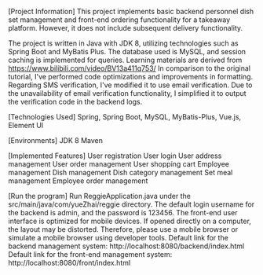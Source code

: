 [Project Information]
This project implements basic backend personnel dish set management and front-end ordering functionality for a takeaway platform. However, it does not include subsequent delivery functionality.

The project is written in Java with JDK 8, utilizing technologies such as Spring Boot and MyBatis Plus. The database used is MySQL, and session caching is implemented for queries. Learning materials are derived from https://www.bilibili.com/video/BV13a411q753/
In comparison to the original tutorial, I've performed code optimizations and improvements in formatting. Regarding SMS verification, I've modified it to use email verification. Due to the unavailability of email verification functionality, I simplified it to output the verification code in the backend logs.

[Technologies Used]
Spring, Spring Boot, MySQL, MyBatis-Plus, Vue.js, Element UI

[Environments]
JDK 8
Maven

[Implemented Features]
 User registration
 User login
 User address management
 User order management
 User shopping cart
 Employee management
 Dish management
 Dish category management
 Set meal management
 Employee order management

[Run the program]
Run ReggieApplication.java under the src/main/java/com/yueZhai/reggie directory.
The default login username for the backend is admin, and the password is 123456.
The front-end user interface is optimized for mobile devices. If opened directly on a computer, the layout may be distorted. Therefore, please use a mobile browser or simulate a mobile browser using developer tools.
Default link for the backend management system: http://localhost:8080/backend/index.html
Default link for the front-end management system: http://localhost:8080/front/index.html
